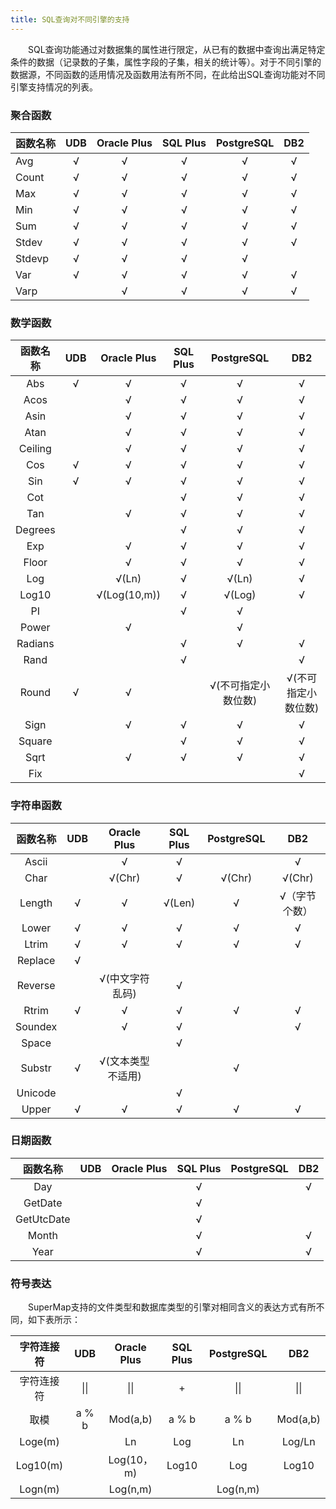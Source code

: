 ```yaml
---
title: SQL查询对不同引擎的支持
---
```


　　SQL查询功能通过对数据集的属性进行限定，从已有的数据中查询出满足特定条件的数据（记录数的子集，属性字段的子集，相关的统计等）。对于不同引擎的数据源，不同函数的适用情况及函数用法有所不同，在此给出SQL查询功能对不同引擎支持情况的列表。

### 聚合函数

 函数名称 | UDB | Oracle Plus | SQL Plus | PostgreSQL | DB2
 :------ | :---: | :----: | :----: | :------: | :----: 
 Avg | √ | √ | √ | √ | √
 Count | √ | √ | √ | √ | √
 Max | √ | √ | √ | √ | √
 Min | √ | √ | √ | √ | √
 Sum | √ | √ | √ | √ | √
 Stdev | √ | √ | √ | √ | √
 Stdevp | √ | √ | √ | √
 Var | √ | √ | √ | √ | √
 Varp |   | √ | √ | √ | √

### 数学函数

函数名称 | UDB | Oracle Plus | SQL Plus | PostgreSQL | DB2
 :----: | :---: | :---: | :---: | :---: | :---: 
 Abs | √ | √ | √ | √ | √
 Acos |   | √ | √ | √ | √
 Asin |   | √ | √ | √ | √
 Atan |   | √ | √ | √ | √ 
 Ceiling |   | √ | √ | √ | √
 Cos | √ | √ | √ | √ | √ 
 Sin | √ | √ | √ | √ | √ 
 Cot |   |   | √ | √ | √
 Tan |   | √ | √ | √ | √ 
 Degrees |   |   | √ | √ | √
 Exp |   | √ | √ | √ | √ 
 Floor |   | √ | √ | √ | √
 Log |   | √(Ln) | √ | √(Ln) | √ 
 Log10 |   | √(Log(10,m)) | √ | √(Log) | √
 PI |   |   | √ | √ |  
 Power |   | √ |   | √ |  
 Radians |   |   | √ | √ | √
 Rand |   |   | √ |   | √
 Round | √ | √ |   | √(不可指定小数位数) | √(不可指定小数位数)
 Sign |   | √ | √ | √ | √
 Square |   |   | √ | √ | √
 Sqrt |   | √ | √ | √ | √
 Fix |   |   |   |   | √

### 字符串函数

 函数名称 | UDB | Oracle Plus | SQL Plus | PostgreSQL | DB2
 :----: | :---: | :---: | :---: | :---: | :---: 
 Ascii |   | √ | √ |   | √
 Char |   | √(Chr) | √ | √(Chr) | √(Chr)
 Length | √ | √ | √(Len) | √ | √（字节个数）
 Lower | √ | √ | √ | √ | √
 Ltrim | √ | √ | √ | √ | √
 Replace | √ |   |   |   |  
 Reverse |   | √(中文字符乱码) | √ |   |  
 Rtrim | √ | √ | √ | √ | √
 Soundex |   | √ | √ |   | √
 Space |   |   | √ |   |  
 Substr | √ | √(文本类型不适用) |   | √ |  
 Unicode |   |   | √ |   |  
 Upper | √ | √ | √ | √ | √

### 日期函数

 函数名称 | UDB | Oracle Plus | SQL Plus | PostgreSQL | DB2
 :----: | :---: | :---: | :---: | :---: | :---: 
 Day |   |   | √ |   | √
 GetDate |   |   | √ |   |  
 GetUtcDate |   |   | √ |   |  
 Month |   |   | √ |   | √
 Year |   |   | √ |   | √

### 符号表达

　　SuperMap支持的文件类型和数据库类型的引擎对相同含义的表达方式有所不同，如下表所示：

 字符连接符 | UDB | Oracle Plus | SQL Plus | PostgreSQL | DB2
 :----: | :---: | :---: | :---: | :---: | :---: 
 字符连接符 | &#124;&#124; | &#124;&#124; | + | &#124;&#124; | &#124;&#124;
 取模 | a % b | Mod(a,b) | a % b | a % b | Mod(a,b)
 Loge(m) |   | Ln | Log | Ln | Log/Ln
 Log10(m) |   | Log(10，m) | Log10 | Log | Log10
 Logn(m) |   | Log(n,m) |   | Log(n,m) |  
